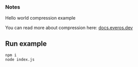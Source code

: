 ### Notes

Hello world compression example

You can read more about compression here:
[docs.everos.dev](https://docs.everos.dev/ever-sdk/reference/types-and-methods/mod_utils#compress_zstd)

## Run example

```
npm i
node index.js
```
